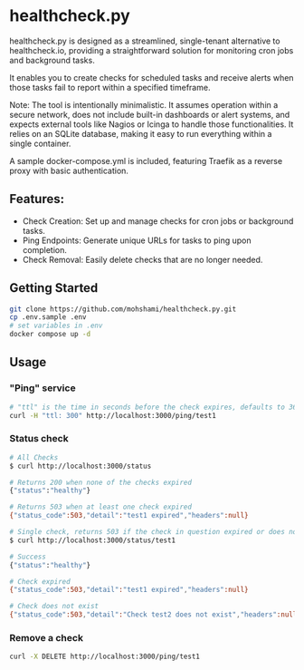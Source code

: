 # healthcheck.py

healthcheck.py is designed as a streamlined, single-tenant alternative to healthcheck.io, providing a straightforward solution for monitoring cron jobs and background tasks.

It enables you to create checks for scheduled tasks and receive alerts when those tasks fail to report within a specified timeframe.

Note: The tool is intentionally minimalistic. It assumes operation within a secure network, does not include built-in dashboards or alert systems, and expects external tools like Nagios or Icinga to handle those functionalities. It relies on an SQLite database, making it easy to run everything within a single container.

A sample docker-compose.yml is included, featuring Traefik as a reverse proxy with basic authentication.

## Features:
* Check Creation: Set up and manage checks for cron jobs or background tasks.
* Ping Endpoints: Generate unique URLs for tasks to ping upon completion.
* Check Removal: Easily delete checks that are no longer needed.

## Getting Started
```bash
git clone https://github.com/mohshami/healthcheck.py.git
cp .env.sample .env
# set variables in .env
docker compose up -d
```

## Usage
### "Ping" service
```bash
# "ttl" is the time in seconds before the check expires, defaults to 3600
curl -H "ttl: 300" http://localhost:3000/ping/test1
```

### Status check
```bash
# All Checks
$ curl http://localhost:3000/status

# Returns 200 when none of the checks expired
{"status":"healthy"}

# Returns 503 when at least one check expired
{"status_code":503,"detail":"test1 expired","headers":null}

# Single check, returns 503 if the check in question expired or does not exist
$ curl http://localhost:3000/status/test1

# Success
{"status":"healthy"}

# Check expired
{"status_code":503,"detail":"test1 expired","headers":null}

# Check does not exist
{"status_code":503,"detail":"Check test2 does not exist","headers":null}
```

### Remove a check
```bash
curl -X DELETE http://localhost:3000/ping/test1
```
